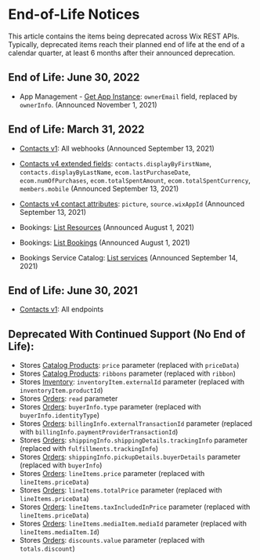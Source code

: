 # End-of-Life Notices

This article contains the items being deprecated across Wix REST APIs.
Typically, deprecated items reach their planned end of life at the end of a calendar quarter,
at least 6 months after their announced deprecation.

## End of Life: June 30, 2022

- App Management - [Get App Instance](https://dev.wix.com/api/rest/app-management/apps/app-instance/get-app-instance):
`ownerEmail` field, replaced by `ownerInfo`.
(Announced November 1, 2021)

## End of Life: March 31, 2022

- [Contacts v1](https://dev.wix.com/api/rest/contacts/contacts): All webhooks
  (Announced September 13, 2021)

- [Contacts v4 extended fields](https://dev.wix.com/api/rest/contacts/contacts/sorting,-filtering,-and-searching#contacts_contacts_sorting,-filtering,-and-searching_extended-fields-filtering-sorting-and-searching):
  `contacts.displayByFirstName`, `contacts.displayByLastName`, `ecom.lastPurchaseDate`, `ecom.numOfPurchases`, `ecom.totalSpentAmount`, `ecom.totalSpentCurrency`, `members.mobile`
  (Announced September 13, 2021)

- [Contacts v4 contact attributes](https://dev.wix.com/api/rest/contacts/contacts/contacts-v4/contact-object):
  `picture`, `source.wixAppId`
  (Announced September 13, 2021)
  
- Bookings: [List Resources](https://dev.wix.com/api/rest/wix-bookings/resources/list-resources)
  (Announced August 1, 2021)


- Bookings: [List Bookings](https://dev.wix.com/api/rest/wix-bookings/bookings/bookings-reader/list-bookings) 
 (Announced August 1, 2021)
 
- Bookings Service Catalog: [List services](https://dev.wix.com/api/rest/wix-bookings/service-catalog/services/list-services)
(Announced September 14, 2021)

## End of Life: June 30, 2021

- [Contacts v1](https://dev.wix.com/api/rest/contacts/contacts): All endpoints


## Deprecated With Continued Support (No End of Life):  
- Stores [Catalog Products](https://dev.wix.com/api/rest/wix-stores/catalog/products/product-object): `price` parameter (replaced with `priceData`)  
- Stores [Catalog Products](https://dev.wix.com/api/rest/wix-stores/catalog/products/product-object): `ribbons` parameter (replaced with `ribbon`)  
- Stores [Inventory](https://dev.wix.com/api/rest/wix-stores/inventory/get-inventory-variants): `inventoryItem.externalId` parameter (replaced with `inventoryItem.productId`)  
- Stores [Orders](https://dev.wix.com/api/rest/wix-stores/orders/order-object): `read` parameter  
- Stores [Orders](https://dev.wix.com/api/rest/wix-stores/orders/order-object): `buyerInfo.type` parameter (replaced with `buyerInfo.identityType`)  
- Stores [Orders](https://dev.wix.com/api/rest/wix-stores/orders/order-object): `billingInfo.externalTransactionId` parameter (replaced with `billingInfo.paymentProviderTransactionId`)  
- Stores [Orders](https://dev.wix.com/api/rest/wix-stores/orders/order-object): `shippingInfo.shippingDetails.trackingInfo` parameter (replaced with `fulfillments.trackingInfo`)  
- Stores [Orders](https://dev.wix.com/api/rest/wix-stores/orders/order-object): `shippingInfo.pickupDetails.buyerDetails` parameter (replaced with `buyerInfo`)  
- Stores [Orders](https://dev.wix.com/api/rest/wix-stores/orders/order-object): `lineItems.price` parameter (replaced with `lineItems.priceData`)  
- Stores [Orders](https://dev.wix.com/api/rest/wix-stores/orders/order-object): `lineItems.totalPrice` parameter (replaced with `lineItems.priceData`)  
- Stores [Orders](https://dev.wix.com/api/rest/wix-stores/orders/order-object): `lineItems.taxIncludedInPrice` parameter (replaced with `lineItems.priceData`)  
- Stores [Orders](https://dev.wix.com/api/rest/wix-stores/orders/order-object): `lineItems.mediaItem.mediaId` parameter (replaced with `lineItems.mediaItem.Id`)  
- Stores [Orders](https://dev.wix.com/api/rest/wix-stores/orders/order-object): `discounts.value` parameter (replaced with `totals.discount`)  
